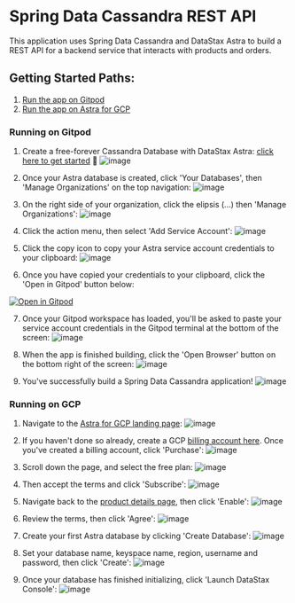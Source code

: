 # Spring Data Cassandra REST API

This application uses Spring Data Cassandra and DataStax Astra to build a REST API for a backend service that interacts with products and orders.

## Getting Started Paths:
1. [Run the app on Gitpod](#running-on-gitpod)
2. [Run the app on Astra for GCP](#running-on-gcp)

### Running on Gitpod

1. Create a free-forever Cassandra Database with DataStax Astra: [click here to get started](https://astra.datastax.com/register?utm_source=github&utm_medium=referral&utm_campaign=spring-data-starter) 🚀
![image](https://user-images.githubusercontent.com/3254549/90944037-75aa8180-e3d1-11ea-9b17-91929d55bc07.png)

   
2. Once your Astra database is created, click 'Your Databases', then 'Manage Organizations' on the top navigation: 
![image](https://user-images.githubusercontent.com/3254549/90944069-9f63a880-e3d1-11ea-834a-968ffe69e37b.png)
  
  
3. On the right side of your organization, click the elipsis (...) then 'Manage Organizations': 
![image](https://user-images.githubusercontent.com/3254549/90944096-c02bfe00-e3d1-11ea-9513-b3362cdfd77a.png)

4. Click the action menu, then select 'Add Service Account':
![image](https://user-images.githubusercontent.com/3254549/90944155-05503000-e3d2-11ea-9d2a-8c376b027358.png)

5. Click the copy icon to copy your Astra service account credentials to your clipboard:
![image](https://user-images.githubusercontent.com/3254549/90944221-3c264600-e3d2-11ea-9d04-46915f1c3731.png)

6. Once you have copied your credentials to your clipboard, click the 'Open in Gitpod' button below:

[![Open in Gitpod](https://gitpod.io/button/open-in-gitpod.svg)](https://dtsx.io/2QjoULs)
   
7. Once your Gitpod workspace has loaded, you'll be asked to paste your service account credentials in the Gitpod terminal at the bottom of the screen:
![image](https://user-images.githubusercontent.com/3254549/90944321-e900c300-e3d2-11ea-9624-dae5f81b6a0a.png)

8. When the app is finished building, click the 'Open Browser' button on the bottom right of the screen:
![image](https://user-images.githubusercontent.com/3254549/90944371-249b8d00-e3d3-11ea-8305-b7d4fad9742c.png)

9. You've successfully build a Spring Data Cassandra application!
![image](https://user-images.githubusercontent.com/3254549/90944387-439a1f00-e3d3-11ea-9df4-e8a5580c62cd.png)

### Running on GCP

1. Navigate to the [Astra for GCP landing page](https://console.cloud.google.com/marketplace/product/endpoints/prod.cloud.datastax.com):
![image](https://user-images.githubusercontent.com/3254549/91092366-c1953a80-e60c-11ea-9228-e7fcf204303f.png)

2. If you haven't done so already, create a GCP [billing account here](https://console.cloud.google.com/billing/linkedaccount). Once you've created a billing account, click 'Purchase':
![image](https://user-images.githubusercontent.com/3254549/91092716-4a13db00-e60d-11ea-8f7c-b82eef3120ce.png)

3. Scroll down the page, and select the free plan:
![image](https://user-images.githubusercontent.com/3254549/91092831-73346b80-e60d-11ea-9abd-e2840312582d.png)

4. Then accept the terms and click 'Subscribe':
![image](https://user-images.githubusercontent.com/3254549/91092903-8810ff00-e60d-11ea-877d-bc11388759e1.png)

5. Navigate back to the [product details page](https://console.cloud.google.com/marketplace/product/endpoints/prod.cloud.datastax.com), then click 'Enable':
![image](https://user-images.githubusercontent.com/3254549/91223854-194ba880-e6d6-11ea-8cf9-3529fc79cbdc.png)

6. Review the terms, then click 'Agree':
![image](https://user-images.githubusercontent.com/3254549/91223956-3b452b00-e6d6-11ea-8206-0a2142df9839.png)

7. Create your first Astra database by clicking 'Create Database':
![image](https://user-images.githubusercontent.com/3254549/91224034-54e67280-e6d6-11ea-961f-73b929717817.png)

8. Set your database name, keyspace name, region, username and password, then click 'Create':
![image](https://user-images.githubusercontent.com/3254549/91224114-77788b80-e6d6-11ea-99f2-c9249a319d6f.png)

9. Once your database has finished initializing, click 'Launch DataStax Console':
![image](https://user-images.githubusercontent.com/3254549/91226614-21a5e280-e6da-11ea-8bfd-bff2d2812bf5.png)
